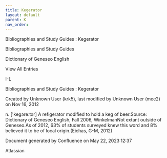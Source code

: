 ```yaml
---
title: Kegerator
layout: default
parent: K
nav_order:
---
```


Bibliographies and Study Guides : Kegerator

Bibliographies and Study Guides

Dictionary of Geneseo English

View All Entries

I-L

Bibliographies and Study Guides : Kegerator

Created by  Unknown User (krk5), last modified by  Unknown User (mee2) on Nov 16, 2012

n. ['kegəre:tər] A refigerator modified to hold a keg of beer.Source: Dictionary of Geneseo English, Fall 2006, WinkelmanNot extant outside of Geneseo.As of 2012, 63% of students surveyed knew this word and 8% believed it to be of local origin.(Eichas, G-M, 2012) 

Document generated by Confluence on May 22, 2023 12:37

Atlassian
